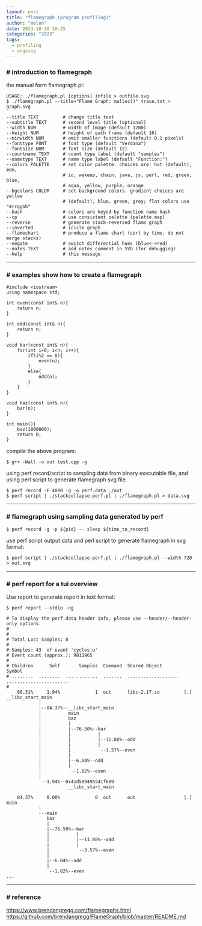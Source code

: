```yaml
---
layout: post
title: "flamegraph (program profiling)"
author: "melon"
date: 2023-10-10 20:25
categories: "2023"
tags:
  - profiling
  - ongoing
---
```


### # introduction to flamegraph
the manual form flamegraph.pl:

```text
USAGE: ./flamegraph.pl [options] infile > outfile.svg
$ ./flamegraph.pl --title="Flame Graph: malloc()" trace.txt > graph.svg

--title TEXT         # change title text
--subtitle TEXT      # second level title (optional)
--width NUM          # width of image (default 1200)
--height NUM         # height of each frame (default 16)
--minwidth NUM       # omit smaller functions (default 0.1 pixels)
--fonttype FONT      # font type (default "Verdana")
--fontsize NUM       # font size (default 12)
--countname TEXT     # count type label (default "samples")
--nametype TEXT      # name type label (default "Function:")
--colors PALETTE     # set color palette. choices are: hot (default), mem,
                     # io, wakeup, chain, java, js, perl, red, green, blue,
                     # aqua, yellow, purple, orange
--bgcolors COLOR     # set background colors. gradient choices are yellow
                     # (default), blue, green, grey; flat colors use "#rrggbb"
--hash               # colors are keyed by function name hash
--cp                 # use consistent palette (palette.map)
--reverse            # generate stack-reversed flame graph
--inverted           # icicle graph
--flamechart         # produce a flame chart (sort by time, do not merge stacks)
--negate             # switch differential hues (blue<->red)
--notes TEXT         # add notes comment in SVG (for debugging)
--help               # this message
```

<hr>

### # examples show how to create a flamegraph

```text
#include <iostream>
using namespace std;

int even(const int& n){
    return n;
}

int odd(const int& n){
    return n;
}

void bar(const int& n){
    for(int i=0; i<n; i++){
        if(i%2 == 0){
            even(n);
        }
        else{
            odd(n);
        }
    }
}

void baz(const int& n){
    bar(n);
}

int main(){
    baz(1000000);
    return 0;
}
```
compile the above program:
```text
$ g++ -Wall -o out test.cpp -g
```
using perf record/script to sampling data from binary executable file, and using perl script to generate flamegraph svg file.
```text
$ perf record -F 4000 -g -o perf.data ./out
$ perf script | ./stackcollapse-perf.pl | ./flamegraph.pl > data.svg
```

<hr>

### # flamegraph using sampling data generated by perf
```text
$ perf record -g -p ${pid} -- sleep ${time_to_record}
```

use perf script output data and perl script to generate flamegraph in svg format:

```text
$ perf script | ./stackcollapse-perf.pl | ./flamegraph.pl --width 720 > out.svg
```

<hr>

### # perf report for a tui overview
Use report to generate report in text format:
```text
$ perf report --stdio -ng
```
```text
# To display the perf.data header info, please use --header/--header-only options.
#
#
# Total Lost Samples: 0
#
# Samples: 43  of event 'cycles:u'
# Event count (approx.): 9811965
#
# Children      Self       Samples  Command  Shared Object        Symbol                 
# ........  ........  ............  .......  ...................  .......................
#
    86.31%     1.94%             1  out      libc-2.17.so         [.] __libc_start_main
            |          
            |--84.37%--__libc_start_main
            |          main
            |          baz
            |          |          
            |          |--76.50%--bar
            |          |          |          
            |          |          |--11.88%--odd
            |          |          |          
            |          |           --3.57%--even
            |          |          
            |          |--6.04%--odd
            |          |          
            |           --1.82%--even
            |          
             --1.94%--0x41d589495541f689
                       __libc_start_main

    84.37%     0.00%             0  out      out                  [.] main
            |
            ---main
               baz
               |          
               |--76.50%--bar
               |          |          
               |          |--11.88%--odd
               |          |          
               |           --3.57%--even
               |          
               |--6.04%--odd
               |          
                --1.82%--even
...
```

<hr>

### # reference
https://www.brendangregg.com/flamegraphs.html  
https://github.com/brendangregg/FlameGraph/blob/master/README.md

